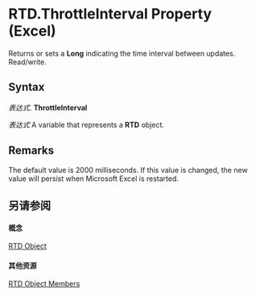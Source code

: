 
# RTD.ThrottleInterval Property (Excel)

Returns or sets a  **Long** indicating the time interval between updates. Read/write.


## Syntax

 _表达式_. **ThrottleInterval**

 _表达式_ A variable that represents a **RTD** object.


## Remarks

The default value is 2000 milliseconds. If this value is changed, the new value will persist when Microsoft Excel is restarted.


## 另请参阅


#### 概念


[RTD Object](50f289c3-081b-108b-2fee-c4069a04a8e7.md)
#### 其他资源


[RTD Object Members](http://msdn.microsoft.com/library/1705c237-1286-816d-a363-982c53542af1%28Office.15%29.aspx)